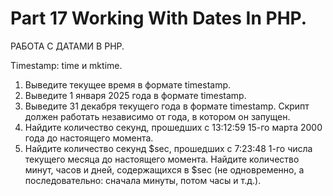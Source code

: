 ﻿# Part 17 Working With Dates In PHP.
 
РАБОТА С ДАТАМИ В PHP.

Timestamp: time и mktime.

1. Выведите текущее время в формате timestamp.
2. Выведите 1 января 2025 года в формате timestamp.
3. Выведите 31 декабря текущего года в формате timestamp. Скрипт должен работать независимо от года, в котором он запущен.
4. Найдите количество секунд, прошедших с 13:12:59 15-го марта 2000 года до настоящего момента.
5. Найдите количество секунд $sec, прошедших с 7:23:48 1-го числа текущего месяца до настоящего момента. Найдите количество минут, часов и дней, содержащихся в $sec (не одновременно, а последовательно: сначала минуты, потом    часы и т.д.).

